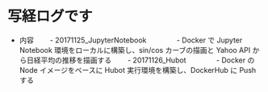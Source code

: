 # 写経ログです
- 内容
　　- 20171125_JupyterNotebook
　　　　- Docker で Jupyter Notebook 環境をローカルに構築し、sin/cos カーブの描画と Yahoo API から日経平均の推移を描画する
　　- 20171126_Hubot
　　　　- Docker の Node イメージをベースに Hubot 実行環境を構築し、DockerHub に Push する
    

